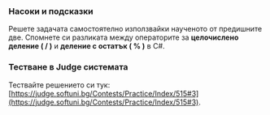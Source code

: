 ### Насоки и подсказки

Решете задачата самостоятелно използвайки наученото от предишните две. Спомнете си разликата между операторите за **целочислено деление ( __/__ )** и **деление с остатък ( __%__ )** в C#.

### Тестване в Judge системата

Тествайте решението си тук: [https://judge.softuni.bg/Contests/Practice/Index/515#3](https://judge.softuni.bg/Contests/Practice/Index/515#3).